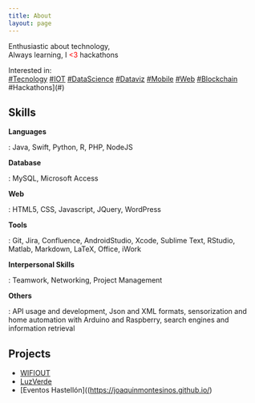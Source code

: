 ```yaml
---
title: About
layout: page
---
```

 
Enthusiastic about technology,  
Always learning,
I <font color=#FF0000><3</font> hackathons

Interested in:  
[#Tecnology](#) [#IOT](#) [#DataScience](#) [#Dataviz](#) [#Mobile](#) [#Web](#) [#Blockchain](#) #Hackathons](#)
 
<h2>Skills</h2>

**Languages**  

:    Java, Swift, Python, R, PHP, NodeJS

**Database**  

:    MySQL, Microsoft Access

**Web**  

:    HTML5, CSS, Javascript, JQuery, WordPress

**Tools**  

:    Git, Jira, Confluence, AndroidStudio, Xcode, Sublime Text, RStudio, Matlab, Markdown, LaTeX, Office, iWork 

**Interpersonal Skills**  

:    Teamwork, Networking, Project Management


**Others**  

:    API usage and development, Json and XML formats, sensorization and home automation with Arduino and Raspberry, search engines and information retrieval


<h2>Projects</h2>

* [WIFIOUT](https://joaquinmontesinos.github.io/)
* [LuzVerde](https://joaquinmontesinos.github.io/)
* [Eventos Hastellón]((https://joaquinmontesinos.github.io/)